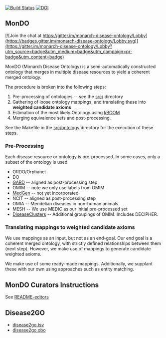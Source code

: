 [![Build Status](https://travis-ci.org/cmungall/monarch-disease-ontology.svg?branch=master)](https://travis-ci.org/cmungall/monarch-disease-ontology)
[![DOI](https://zenodo.org/badge/13996/cmungall/monarch-disease-ontology.svg)](https://zenodo.org/badge/latestdoi/13996/cmungall/monarch-disease-ontology)

## MonDO

[![Join the chat at https://gitter.im/monarch-disease-ontology/Lobby](https://badges.gitter.im/monarch-disease-ontology/Lobby.svg)](https://gitter.im/monarch-disease-ontology/Lobby?utm_source=badge&utm_medium=badge&utm_campaign=pr-badge&utm_content=badge)

MonDO (Monarch Disease Ontology) is a semi-automatically constructed
ontology that merges in multiple disease resources to yield a coherent
merged ontology.

The procedure is broken into the following steps:

 1. Pre-processing of ontologies -- see the [src/](src/) directory
 2. Gathering of loose ontology mappings, and translating these into __weighted candidate axioms__
 3. Estimation of the most likely Ontology using [kBOOM](https://github.com/monarch-initiative/kboom)
 4. Merging equivalence sets and post-processing.

See the Makefile in the [src/ontology](src/ontology) directory for the execution of these steps.

### Pre-Processing

Each disease resource or ontology is pre-processed. In some cases, only a subset of the ontology is used

 * ORDO/Orphanet
 * DO
 * [GARD](src/gard/README.md) -- aligned as post-processing step
 * OMIM -- note we only use labels from OMIM
 * [MedGen](src/medgen/README.md) -- not yet incorporated
 * NCIT -- aligned as post-processing step
 * OMIA -- Mendelian diseases in non-human animals
 * MESH -- We use MEDIC as our initial pre-processed set
 * [DiseaseClusters](clusters/README.md) -- Additional groupings of OMIM. Includes DECIPHER.

### Translating mappings to weighted candidate axioms

We use mappings as an input, but not as an end-goal. Our end goal is a
coherent merged ontology, with strictly defined relationships between
them (next step). However, we make use of mappings to generate
candidate weighted axioms.

We make use of some ready-made mappings. Additionally, we supplant
these with our own using approaches such as entity matching.




## MonDO Curators Instructions

See [README-editors](README-editors.md)

## Disease2GO

 * [disease2go.tsv](src/ontology/disease2go.tsv)
 * [disease2go.obo](src/ontology/disease2go.obo)



